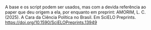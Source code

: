 A base e os script podem ser usados, mas com a devida referência ao paper que deu origem a ela, por enquanto em preprint: 
AMORIM, L. C. (2025). A Cara da Ciência Política no Brasil. Em SciELO Preprints. https://doi.org/10.1590/SciELOPreprints.13949
